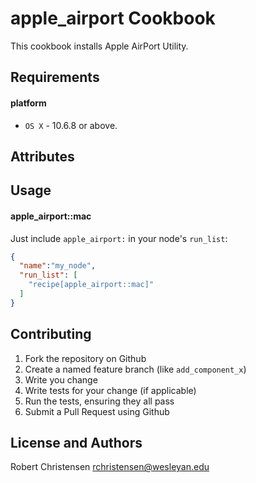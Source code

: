 apple_airport Cookbook
======================
This cookbook installs Apple AirPort Utility.

Requirements
------------
#### platform
- `OS X` - 10.6.8 or above.

Attributes
----------

Usage
-----
#### apple_airport::mac

Just include `apple_airport:` in your node's `run_list`:

```json
{
  "name":"my_node",
  "run_list": [
    "recipe[apple_airport::mac]"
  ]
}
```

Contributing
------------

1. Fork the repository on Github
2. Create a named feature branch (like `add_component_x`)
3. Write you change
4. Write tests for your change (if applicable)
5. Run the tests, ensuring they all pass
6. Submit a Pull Request using Github

License and Authors
-------------------
Robert Christensen <rchristensen@wesleyan.edu>